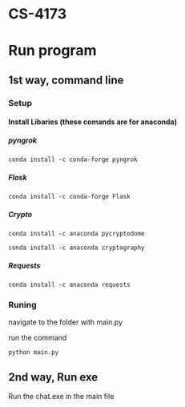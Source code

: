 # CS-4173

# Run program

## 1st way, command line

### Setup
#### Install Libaries (these comands are for anaconda)

##### pyngrok

```
conda install -c conda-forge pyngrok
```

##### Flask

```
conda install -c conda-forge Flask
```

##### Crypto

```
conda install -c anaconda pycryptodome

conda install -c anaconda cryptography
```

##### Requests

```
conda install -c anaconda requests
```
### Runing

navigate to the folder with main.py

run the command
```
python main.py
```
## 2nd way, Run exe

Run the chat.exe in the main file
